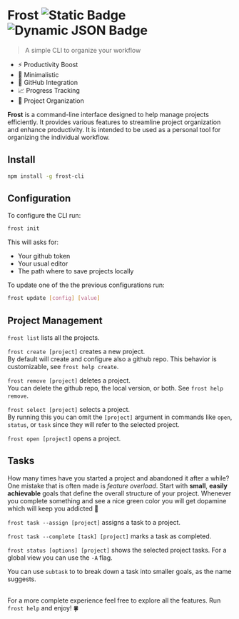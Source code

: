# Frost ![Static Badge](https://img.shields.io/badge/npm-v1.14.0-blue) ![Dynamic JSON Badge](https://img.shields.io/badge/dynamic/json?url=https%3A%2F%2Fraw.githubusercontent.com%2FnablaFox%2Ffrost%2Fmain%2Fpackage.json&query=engines.node&label=node&color=green1)

> A simple CLI to organize your workflow

- ⚡ Productivity Boost
- 🎯 Minimalistic
- 🐙 GitHub Integration 
- 📈 Progress Tracking
- 📁 Project Organization

**Frost** is a command-line interface designed to help manage projects efficiently. It provides various features to streamline project organization and enhance productivity. It is intended to be used as a personal tool for organizing the individual workflow.

## Install

```sh
npm install -g frost-cli
```

## Configuration

To configure the CLI run:

```sh
frost init
```

This will asks for:
  - Your github token
  - Your usual editor
  - The path where to save projects locally

To update one of the the previous configurations run:

```sh
frost update [config] [value]
```

## Project Management

```frost list``` lists all the projects.

```frost create [project]``` creates a new project.  
By default will create and configure also a github repo. This behavior is customizable, see ```frost help create```.

```frost remove [project]``` deletes a project.  
You can delete the github repo, the local version, or both. See ```frost help remove```.

```frost select [project]``` selects a project.  
By running this you can omit the ```[project]``` argument in commands like ```open```, ```status```, or ```task``` since they will refer to the selected project.

```frost open [project]``` opens a project.

## Tasks

How many times have you started a project and abandoned it after a while? One mistake that is often made is _feature overload_. Start with **small**, **easily achievable** goals that define the overall structure of your project. Whenever you complete something and see a nice green color you will get dopamine which will keep you addicted 🔁

```frost task --assign [project]``` assigns a task to a project.

```frost task --complete [task] [project]``` marks a task as completed.

```frost status [options] [project]``` shows the selected project tasks. For a global view you can use the ```-A``` flag.

You can use ```subtask``` to to break down a task into smaller goals, as the name suggests.

\
For a more complete experience feel free to explore all the features. Run ```frost help``` and enjoy! 🍀